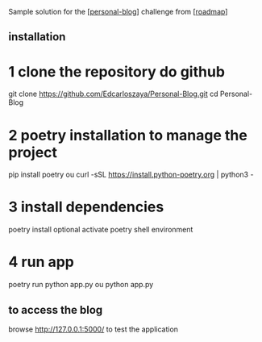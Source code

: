 Sample solution for the [[personal-blog](https://roadmap.sh/projects/personal-blog)] challenge from [[roadmap](https://roadmap.sh/)]

## installation

# 1 clone the repository do github

git clone https://github.com/Edcarloszaya/Personal-Blog.git
cd Personal-Blog

# 2 poetry installation to manage the project
pip install poetry ou curl -sSL https://install.python-poetry.org | python3 -


# 3 install dependencies
poetry install
optional activate poetry shell environment

# 4 run app
poetry run python app.py ou python app.py

## to access the blog
browse http://127.0.0.1:5000/ to test the application
